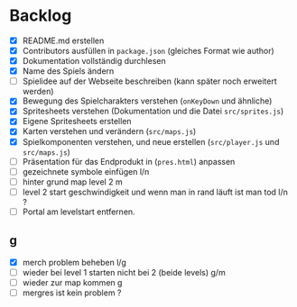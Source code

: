 # Backlog

- [x] README.md erstellen
- [x] Contributors ausfüllen in `package.json` (gleiches Format wie author)
- [x] Dokumentation vollständig durchlesen
- [x] Name des Spiels ändern
- [ ] Spielidee auf der Webseite beschreiben (kann später noch erweitert werden)
- [x] Bewegung des Spielcharakters verstehen (`onKeyDown` und ähnliche)
- [x] Spritesheets verstehen (Dokumentation und die Datei `src/sprites.js`)
- [x] Eigene Spritesheets erstellen
- [x] Karten verstehen und verändern (`src/maps.js`)
- [x] Spielkomponenten verstehen, und neue erstellen (`src/player.js` und
      `src/maps.js`)
- [ ] Präsentation für das Endprodukt in (`pres.html`) anpassen
- [ ] gezeichnete symbole einfügen l/n
- [ ] hinter grund map level 2 m
- [ ] level 2 start geschwindigkeit und wenn man in rand läuft ist man tod l/n ?
- [ ] Portal am levelstart entfernen.

## g

- [x] merch problem beheben l/g
- [ ] wieder bei level 1 starten nicht bei 2 (beide levels) g/m
- [ ] wieder zur map kommen g
- [ ] mergres ist kein problem ?
